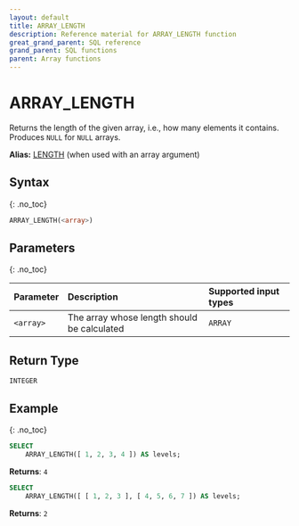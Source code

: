 ```yaml
---
layout: default
title: ARRAY_LENGTH
description: Reference material for ARRAY_LENGTH function
great_grand_parent: SQL reference
grand_parent: SQL functions
parent: Array functions
---
```


# ARRAY_LENGTH

Returns the length of the given array, i.e., how many elements it contains. Produces `NULL` for `NULL` arrays.

**Alias:** [LENGTH](../string/length.md) (when used with an array argument)

## Syntax
{: .no_toc}

```sql
ARRAY_LENGTH(<array>)
```

## Parameters
{: .no_toc}

| Parameter  | Description                                 | Supported input types |
| :--------- | :------------------------------------------ | :----------|
| `<array>`  | The array whose length should be calculated | `ARRAY` |

## Return Type
`INTEGER`

## Example
{: .no_toc}

```sql
SELECT
	ARRAY_LENGTH([ 1, 2, 3, 4 ]) AS levels;
```

**Returns**: `4`


```sql
SELECT
	ARRAY_LENGTH([ [ 1, 2, 3 ], [ 4, 5, 6, 7 ]) AS levels;
```

**Returns**: `2`
